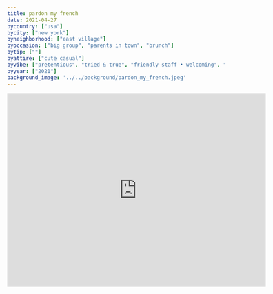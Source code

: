 ```yaml
---
title: pardon my french
date: 2021-04-27
bycountry: ["usa"]
bycity: ["new york"]
byneighborhood: ["east village"]
byoccasion: ["big group", "parents in town", "brunch"]
bytip: [""]
byattire: ["cute casual"]
byvibe: ["pretentious", "tried & true", "friendly staff • welcoming", "patio action • garden seating", "aprés ski"]
byyear: ["2021"]
background_image: '../../background/pardon_my_french.jpeg'
---
```


<iframe src="https://www.google.com/maps/embed?pb=!1m18!1m12!1m3!1d3023.689243323763!2d-73.98137369999999!3d40.724857!2m3!1f0!2f0!3f0!3m2!1i1024!2i768!4f13.1!3m3!1m2!1s0x89c25978239229b5%3A0x3117973dd4d9d369!2sPardon%20My%20French!5e0!3m2!1sen!2sus!4v1701220694483!5m2!1sen!2sus" width="600" height="450" style="border:0;" allowfullscreen="" loading="lazy" referrerpolicy="no-referrer-when-downgrade"></iframe>

